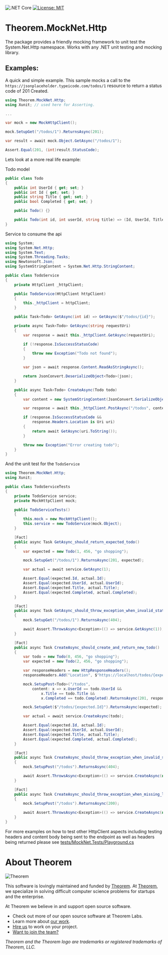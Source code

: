 ![.NET Core](https://github.com/citrusbyte/MockNet/workflows/.NET%20Core/badge.svg?branch=master)
[![License: MIT](https://img.shields.io/badge/License-MIT-yellow.svg)](https://opensource.org/licenses/MIT)

# Theorem.MockNet.Http

The package provides a friendly mocking framework to unit test the
System.Net.Http namespace. Works with any .NET unit testing and mocking library.

## Examples:

A quick and simple example. This sample mocks a call to the
`https://jsonplaceholder.typeicode.com/todos/1` resource to return a status code
of 201 Created.

``` csharp
using Theorem.MockNet.Http;
using Xunit; // used here for Asserting.

...

var mock = new MockHttpClient();

mock.SetupGet("/todos/1").ReturnsAsync(201);

var result = await mock.Object.GetAsync("/todos/1");

Assert.Equal(201, (int)result.StatusCode);
```

Lets look at a more real life example:

Todo model

``` csharp
public class Todo
{
    public int UserId { get; set; }
    public int Id { get; set; }
    public string Title { get; set; }
    public bool Completed { get; set; }

    public Todo() {}

    public Todo(int id, int userId, string title) => (Id, UserId, Title) = (id, userId, title);
}
```

Service to consume the api

``` csharp
using System;
using System.Net.Http;
using System.Text;
using System.Threading.Tasks;
using Newtonsoft.Json;
using SystemStringContent = System.Net.Http.StringContent;

public class TodoService
{
    private HttpClient _httpClient;

    public TodoService(HttpClient httpClient)
    {
        this._httpClient = httpClient;
    }

    public Task<Todo> GetAsync(int id) => GetAsync($"/todos/{id}");

    private async Task<Todo> GetAsync(string requestUri)
    {
        var response = await this._httpClient.GetAsync(requestUri);

        if (!response.IsSuccessStatusCode)
        {
            throw new Exception("Todo not found");
        }

        var json = await response.Content.ReadAsStringAsync();

        return JsonConvert.DeserializeObject<Todo>(json);
    }

    public async Task<Todo> CreateAsync(Todo todo)
    {
        var content = new SystemStringContent(JsonConvert.SerializeObject(todo), Encoding.UTF8, "application/json");

        var response = await this._httpClient.PostAsync("/todos", content);

        if (response.IsSuccessStatusCode &&
            response.Headers.Location is Uri uri)
        {
            return await GetAsync(uri.ToString());
        }

        throw new Exception("Error creating todo");
    }
}
```

And the unit test for the `TodoService`

``` csharp
using Theorem.MockNet.Http;
using Xunit;

public class TodoServiceTests
{
    private TodoService service;
    private MockHttpClient mock;

    public TodoServiceTests()
    {
        this.mock = new MockHttpClient();
        this.service = new TodoService(mock.Object);
    }

    [Fact]
    public async Task GetAsync_should_return_expected_todo()
    {
        var expected = new Todo(1, 456, "go shopping");

        mock.SetupGet("/todos/1").ReturnsAsync(201, expected);

        var actual = await service.GetAsync(1);

        Assert.Equal(expected.Id, actual.Id);
        Assert.Equal(expected.UserId, actual.UserId);
        Assert.Equal(expected.Title, actual.Title);
        Assert.Equal(expected.Completed, actual.Completed);
    }

    [Fact]
    public async Task GetAsync_should_throw_exception_when_invalid_status_code_is_returned()
    {
        mock.SetupGet("/todos/1").ReturnsAsync(404);

        await Assert.ThrowsAsync<Exception>(() => service.GetAsync(1));
    }

    [Fact]
    public async Task CreateAsync_should_create_and_return_new_todo()
    {
        var todo = new Todo(0, 456, "go shopping");
        var expected = new Todo(2, 456, "go shopping");

        var responseHeaders = new HttpResponseHeaders();
        responseHeaders.Add("Location", $"https://localhost/todos/{expected.Id}");

        mock.SetupPost<Todo>("/todos",
            content: x => x.UserId == todo.UserId &&
                x.Title == todo.Title &&
                x.Completed == todo.Completed).ReturnsAsync(201, responseHeaders);

        mock.SetupGet($"/todos/{expected.Id}").ReturnsAsync(expected);

        var actual = await service.CreateAsync(todo);

        Assert.Equal(expected.Id, actual.Id);
        Assert.Equal(expected.UserId, actual.UserId);
        Assert.Equal(expected.Title, actual.Title);
        Assert.Equal(expected.Completed, actual.Completed);
    }

    [Fact]
    public async Task CreateAsync_should_throw_exception_when_invalid_status_code_is_returned()
    {
        mock.SetupPost("/todos").ReturnsAsync(404);

        await Assert.ThrowsAsync<Exception>(() => service.CreateAsync(new Todo()));
    }

    [Fact]
    public async Task CreateAsync_should_throw_exception_when_missing_location_header()
    {
        mock.SetupPost("/todos").ReturnsAsync(200);

        await Assert.ThrowsAsync<Exception>(() => service.CreateAsync(new Todo()));
    }
}
```

For more examples on how to test other HttpClient aspects including testing headers and content body being sent to the
endpoint as well as headers being returned please see [tests/MockNet.Tests/Playground.cs](https://github.com/citrusbyte/MockNet/blob/master/tests/MockNet.Tests/Playground.cs)


# About Theorem

![Theorem](https://cl.ly/8b0a99ca064a/logo.png)

This software is lovingly maintained and funded by [Theorem](https://theorem.co).
At [Theorem](https://theorem.co), we specialize in solving difficult computer science problems for startups and the enterprise.

At Theorem we believe in and support open source software.
* Check out more of our open source software at Theorem Labs.
* Learn more about [our work](https://theorem.co/portfolio).
* [Hire us](https://theorem.co/contact-us) to work on your project.
* [Want to join the team?](http://theorem.co/careers)

*Theorem and the Theorem logo are trademarks or registered trademarks of Theorem, LLC.*
